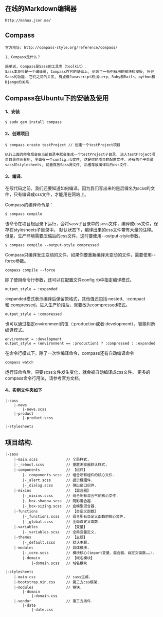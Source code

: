## 在线的Markdown编辑器
```
http://mahua.jser.me/
```

## Compass
```
官方地址: http://compass-style.org/reference/compass/
```
```
1、Compass是什么？

简单说, Compass是Sass的工具库（toolkit）.
Sass本身只是一个编译器, Compass在它的基础上, 封装了一系列有用的模块和模板, 补充Sass的功能. 它们之间的关系, 有点像Javascript和jQuery、Ruby和Rails、python和Django的关系. 
```

## Compass在Ubuntu下的安装及使用

#### 1、安装
```
$ sudo gem install compass
```

#### 2、创建项目
```
$ compass create testProject // 创建一个testProject项目

执行上面的命令后会在当前目录中就会生成一个testProject子目录. 进入testProject项目目录你会看到, 里面有一个config.rb文件, 这是你的项目的配置文件. 还有两个子目录sass和stylesheets, 前者存放Sass源文件, 后者存放编译后的css文件. 

```

#### 3、编译.
在写代码之前，我们还要知道如何编译。因为我们写出来的是后缀名为scss的文件，只有编译成css文件，才能用在网站上。

Compass的编译命令是：
```
$ compass compile
```

该命令在项目根目录下运行，会将sass子目录中的scss文件，编译成css文件，保存在stylesheets子目录中。
默认状态下，编译出来的css文件带有大量的注释。但是，生产环境需要压缩后的css文件，这时要使用--output-style参数。
```
$ compass compile --output-style compressed
```
Compass只编译发生变动的文件，如果你要重新编译未变动的文件，需要使用--force参数。
```
compass compile --force
```
除了使用命令行参数，还可以在配置文件config.rb中指定编译模式。
```
output_style = :expanded
```
:expanded模式表示编译后保留原格式，其他值还包括:nested、:compact和:compressed。进入生产阶段后，就要改为:compressed模式。
```
output_style = :compressed
```
也可以通过指定environment的值（:production或者:development），智能判断编译模式。
```
environment = :development
output_style = (environment == :production) ? :compressed : :expanded
```

在命令行模式下，除了一次性编译命令，compass还有自动编译命令
```
compass watch
```
运行该命令后，只要scss文件发生变化，就会被自动编译成css文件。
更多的compass命令行用法，请参考官方文档。


#### 4、实例文件夹如下
```
|-sass
    |-news
        |-news.scss
    |-product
        |-product.scss

|-stylesheets
```

## 项目结构.
```
|-sass
    |-main.scss             // 全局样式.
    |-_reboot.scss          // 重置浏览器默认样式.
    |-components            // 【组件】
        |-_components.scss  // 组合所有组件的核心文件.
        |-_alert.scss       // 提示框组件.
        |-_dialog.scss      // 弹出窗口组件.
    |-mixins                // 【混合器】
        |-_mixins.scss      // 组合所有混合气的核心文件.
        |-_box-shadow.scss  // 阴影混合器.
        |-_box-sizing.scss  // 盒模型混合器.
    |-functions             // 【自定义函数】
        |-_functions.scss   // 组合所有自定义函数的核心文件.
        |-_global.scss      // 全局自定义函数.
    |-variables             // 【变量】
        |-_variables.scss   // 全局变量定义.
    |-themes                // 【主题】
        |-_default.scss     // 默认主题.
    |-modules               // 具体模块.
        |-_core.scss        // 模块核心(import变量、混合器、自定义函数……).
        |-domain            // 【域名模块】
            |-domain.scss   // 域名模块

|-stylesheets
    |-main.css              // sass生成.
    |-bootstrap.min.css     // 第三方css框架.
    |-modules               // 模块.
        |-domain
            |-domain.css
    |-vendor                // 第三方插件.
        |-date
            |-date.css
```
